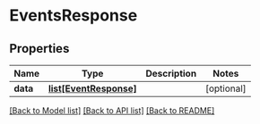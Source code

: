 # EventsResponse

## Properties
Name | Type | Description | Notes
------------ | ------------- | ------------- | -------------
**data** | [**list[EventResponse]**](EventResponse.md) |  | [optional] 

[[Back to Model list]](README.md#documentation-for-models) [[Back to API list]](README.md#documentation-for-api-endpoints) [[Back to README]](README.md)



